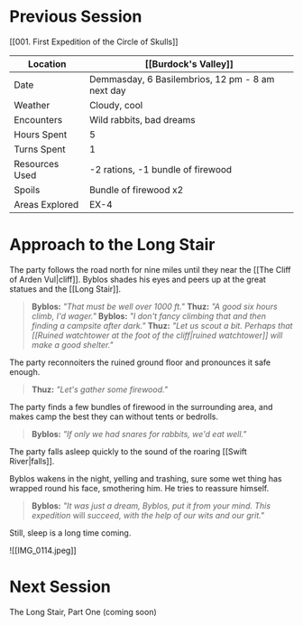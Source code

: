 # Previous Session
[[001. First Expedition of the Circle of Skulls]]

| Location | [[Burdock's Valley]] |
| - | - |
| Date | Demmasday, 6 Basilembrios, 12 pm - 8 am next day |
| Weather | Cloudy, cool |
| Encounters | Wild rabbits, bad dreams |
| Hours Spent | 5 |
| Turns Spent | 1 |
| Resources Used | -2 rations, -1 bundle of firewood |
| Spoils | Bundle of firewood x2 |
| Areas Explored | EX-4 |
# Approach to the Long Stair

The party follows the road north for nine miles until they near the [[The Cliff of Arden Vul|cliff]]. Byblos shades his eyes and peers up at the great statues and the [[Long Stair]].
> **Byblos:** *"That must be well over 1000 ft."*
> **Thuz:** *"A good six hours climb, I'd wager."*
> **Byblos:** *"I don't fancy climbing that and then finding a campsite after dark."*
> **Thuz:** *"Let us scout a bit. Perhaps that [[Ruined watchtower at the foot of the cliff|ruined watchtower]] will make a good shelter."*

The party reconnoiters the ruined ground floor and pronounces it safe enough.
> **Thuz:** *"Let's gather some firewood."*

The party finds a few bundles of firewood in the surrounding area, and makes camp the best they can without tents or bedrolls.
> **Byblos:** *"If only we had snares for rabbits, we'd eat well."*

The party falls asleep quickly to the sound of the roaring [[Swift River|falls]].

Byblos wakens in the night, yelling and trashing, sure some wet thing has wrapped round his face, smothering him. He tries to reassure himself.
> **Byblos:** *"It was just a dream, Byblos, put it from your mind. This expedition* will *succeed, with the help of our wits and our grit."*

Still, sleep is a long time coming.

![[IMG_0114.jpeg]]

# Next Session
The Long Stair, Part One (coming soon)